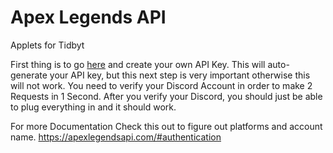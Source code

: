 # Apex Legends API
Applets for Tidbyt

First thing is to go [here](https://portal.apexlegendsapi.com/) and create your own API Key. This will auto-generate your API key, but this next step is very important otherwise this will not work. You need to verify your Discord Account in order to make 2 Requests in 1 Second. After you verify your Discord, you should just be able to plug everything in and it should work.


For more Documentation Check this out to figure out platforms and account name. https://apexlegendsapi.com/#authentication
